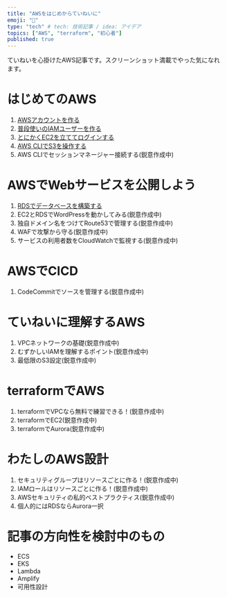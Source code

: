 ```yaml
---
title: "AWSをはじめからていねいに"
emoji: "🐣"
type: "tech" # tech: 技術記事 / idea: アイデア
topics: ["AWS", "terraform", "初心者"]
published: true
---
```

ていねいを心掛けたAWS記事です。スクリーンショット満載でやった気になれます。

# はじめてのAWS
1. [AWSアカウントを作る](https://zenn.dev/sway/articles/aws_make_account)
1. [普段使いのIAMユーザーを作る](https://zenn.dev/sway/articles/aws_biginner_create_iam_user)
1. [とにかくEC2を立ててログインする](https://zenn.dev/sway/articles/aws_biginner_create_ec2)
1. [AWS CLIでS3を操作する](https://zenn.dev/sway/articles/aws_biginner_use_cli)
1. AWS CLIでセッションマネージャー接続する(鋭意作成中)

# AWSでWebサービスを公開しよう
1. [RDSでデータベースを構築する](https://zenn.dev/sway/articles/aws_publish_create_rds)
1. EC2とRDSでWordPressを動かしてみる(鋭意作成中)
1. 独自ドメイン名をつけてRoute53で管理する(鋭意作成中)
1. WAFで攻撃から守る(鋭意作成中)
1. サービスの利用者数をCloudWatchで監視する(鋭意作成中)

# AWSでCICD
1. CodeCommitでソースを管理する(鋭意作成中)

# ていねいに理解するAWS
1. VPCネットワークの基礎(鋭意作成中)
1. むずかしいIAMを理解するポイント(鋭意作成中)
1. 最低限のS3設定(鋭意作成中)

# terraformでAWS
1. terraformでVPCなら無料で練習できる！(鋭意作成中)
1. terraformでEC2(鋭意作成中)
1. terraformでAurora(鋭意作成中)

# わたしのAWS設計
1. セキュリティグループはリソースごとに作る！(鋭意作成中)
1. IAMロールはリソースごとに作る！(鋭意作成中)
1. AWSセキュリティの私的ベストプラクティス(鋭意作成中)
1. 個人的にはRDSならAurora一択

# 記事の方向性を検討中のもの
- ECS
- EKS
- Lambda
- Amplify
- 可用性設計
